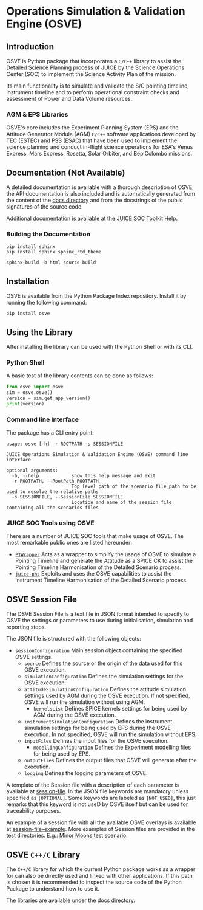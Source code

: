 ﻿# Operations Simulation & Validation Engine (OSVE)

## Introduction

OSVE is Python package that incorporates a `C/C++` library to assist the 
Detailed Science Planning process of JUICE by the Science 
Operations Center (SOC) to implement the Science Activity Plan of the mission.

Its main functionality is to simulate and validate the S/C pointing timeline,
instrument timeline and to perform operational constraint checks and assessment
of Power and Data Volume resources.

### AGM & EPS Libraries

OSVE's core includes the Experiment Planning System (EPS) and the Attitude
Generator Module (AGM) `C/C++` software applications developed by TEC (ESTEC)
and PSS (ESAC) that have been used to implement the science planning and conduct
in-flight science operations for ESA's Venus Express, Mars Express, Rosetta,
Solar Orbiter, and BepiColombo missions.


## Documentation (Not Available)

A detailed documentation is available with a thorough description of OSVE, the API
documentation is also included and is automatically generated from the content of 
the [docs directory](./docs) and from the docstrings of the public signatures of the source code.

Additional documentation is available at the 
[JUICE SOC Toolkit Help](https://juicesoc.esac.esa.int/panel/#/navigation/help).


### Building the Documentation

```shx
pip install sphinx
pip install sphinx sphinx_rtd_theme
```

```shx
sphinx-build -b html source build
```


## Installation

OSVE is available from the Python Package Index repository. Install it by running the
following command:

```shx
pip install osve
```

## Using the Library

After installing the library can be used with the Python Shell or with its CLI.

### Python Shell

A basic test of the library contents can be done as follows:

```python
from osve import osve
sim = osve.osve()
version = sim.get_app_version()
print(version)
```

### Command line Interface

The package has a CLI entry point:

```shx
usage: osve [-h] -r ROOTPATH -s SESSIONFILE

JUICE Operations Simulation & Validation Engine (OSVE) command line interface

optional arguments:
  -h, --help            show this help message and exit
  -r ROOTPATH, --RootPath ROOTPATH
                        Top level path of the scenario file_path to be used to resolve the relative paths
  -s SESSIONFILE, --SessionFile SESSIONFILE
                        Location and name of the session file containing all the scenarios files

```

### JUICE SOC Tools using OSVE

There are a number of JUICE SOC tools that make usage of OSVE. The most remarkable
public ones are listed hereunder:

- [`PTWrapper`](https://juigitlab.esac.esa.int/python/ptwrapper) Acts as a wrapper to simplify the usage of OSVE to simulate a 
  Pointing Timeline and generate the Attitude as a SPICE CK to assist the 
  Pointing Timeline Harmonisation of the Detailed Scenario process.
- [`juice-phs`](https://juigitlab.esac.esa.int/python/juice-phs) Exploits and uses the OSVE capabilities to assist the Instrument 
  Timeline Harmonisation of the Detailed Scenario process.


## OSVE Session File

The OSVE Session File is a text file in JSON format intended to specify to OSVE
the settings or parameters to use during initialisation, simulation and
reporting steps.

The JSON file is structured with the following objects:

- `sessionConfiguration` Main session object containing the specified OSVE settings.
  - `source` Defines the source or the origin of the data used for this OSVE execution.
  - `simulationConfiguration` Defines the simulation settings for the OSVE execution. 
  - `attitudeSimulationConfiguration` Defines the attitude simulation settings used by AGM during the OSVE execution. 
    If not specified, OSVE will run the simulation without using AGM.
    - `kernelsList` Defines SPICE kernels settings for being used by AGM during the OSVE execution. 
  - `instrumentSimulationConfiguration` Defines the instrument simulation settings for being used by EPS during 
    the OSVE execution. In not specified, OSVE will run the simulation without EPS.
  - `inputFiles` Defines the input files for the OSVE execution.
    - `modellingConfiguration` Defines the Experiment modelling files for being used by EPS.
  - `outputFiles` Defines the output files that OSVE will generate after the execution.
  - `logging` Defines the logging parameters of OSVE.

A template of the Session file with a description of each parameter is available at
[session-file](session-file.json). In the JSON file keywords are mandatory unless specified as `[OPTIONAL]`.
Some keywords are labeled as `[NOT_USED]`, this just remarks that this keyword is not useD by 
OSVE itself but can be used for traceability purposes.

An example of a session file with all the available OSVE overlays is available at 
[session-file-example](session-file-example.json). More examples of Session files are provided in the test directories. 
E.g.: [Minor Moons test scenario](validation/osve/osve-if/pt-if-test-0001-minor-moons/session_file.json).


## OSVE `C++/C` Library

The `C++/C` library for which the current Python package works as a wrapper
for can also be directly used and linked with other applications. If this path is chosen it is recommended to inspect the source code of the Python Package
to understand how to use it.

The libraries are available under the [docs directory](osve/deliveries).

